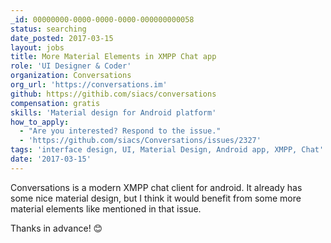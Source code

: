 ```yaml
---
_id: 00000000-0000-0000-0000-000000000058
status: searching
date_posted: 2017-03-15
layout: jobs
title: More Material Elements in XMPP Chat app
role: 'UI Designer & Coder'
organization: Conversations
org_url: 'https://conversations.im'
github: https://githib.com/siacs/conversations
compensation: gratis
skills: 'Material design for Android platform' 
how_to_apply:
  - "Are you interested? Respond to the issue."
  - 'https://github.com/siacs/Conversations/issues/2327'
tags: 'interface design, UI, Material Design, Android app, XMPP, Chat'
date: '2017-03-15'
---
```


Conversations is a modern XMPP chat client for android. It already has some nice
material design, but I think it would benefit from some more material elements
like mentioned in that issue.

Thanks in advance! 😊
